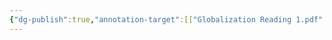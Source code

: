 ```yaml
---
{"dg-publish":true,"annotation-target":[["Globalization Reading 1.pdf"|"Globalization Reading 1.pdf"]],"permalink":"/humanities/unit-2-globalization/class-notes/3-29-08-2022-annotation-of-g-lobalisation-resource/","dgHomeLink":true,"dgPassFrontmatter":true}
---
```


